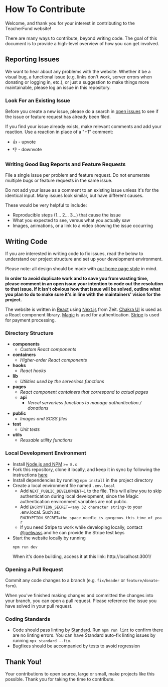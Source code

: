 # How To Contribute

Welcome, and thank you for your interest in contributing to the TeacherFund website!

There are many ways to contribute, beyond writing code. The goal of this document is to provide a high-level overview of how you can get involved.

## Reporting Issues
We want to hear about any problems with the website. Whether it be a visual bug, a functional issue (e.g. links don't work, server errors when donating or logging in, etc.), or just a suggestion to make things more maintainable, please log an issue in this repository.

### Look For an Existing Issue
Before you create a new issue, please do a search in [open issues](https://github.com/teacherfund/TeacherFund_next/issues) to see if the issue or feature request has already been filed.

If you find your issue already exists, make relevant comments and add your reaction. Use a reaction in place of a "+1" comment:

- 👍 - upvote
- 👎 - downvote

### Writing Good Bug Reports and Feature Requests
File a single issue per problem and feature request. Do not enumerate multiple bugs or feature requests in the same issue.

Do not add your issue as a comment to an existing issue unless it's for the identical input. Many issues look similar, but have different causes.

These would be very helpful to include:
- Reproducible steps (1... 2... 3...) that cause the issue
- What you expected to see, versus what you actually saw
- Images, animations, or a link to a video showing the issue occurring

## Writing Code
If you are interested in writing code to fix issues, read the below to understand our project structure and set up your development environment.

Please note: all design should be made with [our home page style](https://github.com/teacherfund/TeacherFund_next/blob/master/home_page_design.pdf) in mind.

**In order to avoid duplicate work and to save you from wasting time, please comment in an open issue your intention to code out the resolution to that issue. If it isn't obvious how that issue will be solved, outline what you plan to do to make sure it's in line with the maintainers' vision for the project.**

The website is written in [React](https://github.com/facebook/react/) using [Next.js](https://github.com/zeit/next.js) from Zeit. [Chakra UI](https://chakra-ui.com/) is used as a React component library. [Magic](https://magic.link) is used for authentication. [Stripe](https://stripe.com) is used for payment processing.

### Directory Structure
- **components**
  - _Custom React components_
- **containers**
  - _Higher-order React components_
- **hooks**
  - _React hooks_
- **lib**
  - _Utilities used by the serverless functions_
- **pages**
  - _React component containers that correspond to actual pages_
  - **api**
    - _Vercel serverless functions to manage authentication / donations_
- **public**
  - _Images and SCSS files_
- **test**
  - _Unit tests_
- **utils**
  - _Reusable utility functions_

### Local Development Environment
- Install [Node.js and NPM](https://nodejs.org) `>= 8.x`
- Fork this repository, clone it locally, and keep it in sync by following the instructions [here](https://help.github.com/articles/fork-a-repo/)
- Install dependencies by running `npm install` in the project directory
- Create a local environment file named `.env.local`
  - Add `NEXT_PUBLIC_DEVELOPMENT=1` to the file. This will allow you to skip authentication during local development, since the Magic authentication environment variables are not public.
  - Add `ENCRYPTION_SECRET=<any 32 character string>` to your .env.local. Such as: `ENCRYPTION_SECRET=the_space_needle_is_gorgeous_this_time_of_year`
  - If you need Stripe to work while developing locally, contact [@joelwass](https://github.com/joelwass/) and he can provide the Stripe test keys
- Start the website locally by running
  ```shell
  npm run dev
  ```
  When it's done building, access it at this link: http://localhost:3001/

### Opening a Pull Request
Commit any code changes to a branch (e.g. `fix/header` or `feature/donate-form`).

When you've finished making changes and committed the changes into your branch, you can open a pull request. Please reference the issue you have solved in your pull request.

### Coding Standards
- Code should pass linting by [Standard](https://standardjs.com/). Run `npm run lint` to confirm there are no linting errors. You can have Standard auto-fix linting issues by running `npx standard --fix`.
- Bugfixes should be accompanied by tests to avoid regression

## Thank You!
Your contributions to open source, large or small, make projects like this possible. Thank you for taking the time to contribute.
